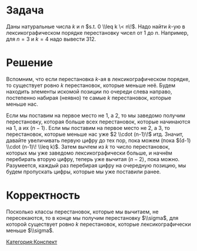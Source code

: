 # Задача

Даны натуральные числа $k$ и $n$ $s.t. 0 \\leq k \< n\!$. Надо найти
$k$-ую в лексикографическом порядке перестановку чисел от $1$ до $n$.
Например, для $n = 3$ и $k = 4$ надо вывести $3 1 2$.

# Решение

Вспомним, что если перестановка $k$-ая в лексикографическом порядке, то
существует ровно $k$ перестановок, которые меньше неё. Будем находить
элементы искомой позиции по очереди слева направо, постепенно набирая
(неявно) те самые $k$ перестановок, которые меньше нас.

Если мы поставим на первое место не $1$, а $2$, то мы заведомо получим
перестановку, которая больше всех перестановок, которые начинаются на
$1$, а их $(n-1)\!$. Если мы поставим на первое место не $2$, а $3$, то
перестановок, которые меньше нас уже $2 \\cdot (n-1)\!$ итд. Значит,
давайте увеличивать первую цифру до тех пор, пока можем (пока $(d-1)
\\cdot (n-1)\! \\leq k)$. Затем вычтем из $k$ то число перестановок,
которых мы уже заведомо лексикографически больше, и начнём
перебирать вторую цифру, теперь уже вычитая $(n-2)\!$, пока
можно. Разумеется, каждый раз перебирая цифру на очередную позицию,
мы будем пропускать цифры, которые мы уже поставили ранее.

# Корректность

Посколько классы перестановок, которые мы вычитаем, не пересекаются, то
в конце мы получим перестановку $\\sigma$, для которой существует ровно
$k$ перестановок, которые лексикографически меньше $\\sigma$.

[Категория:Конспект](Категория:Конспект "wikilink")